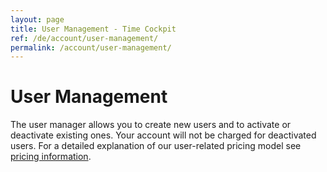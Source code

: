 ```yaml
---
layout: page
title: User Management - Time Cockpit
ref: /de/account/user-management/
permalink: /account/user-management/
---
```


<function name="TimeCockpit.Security.AuthenticationRequired.Functions.EnsureIsAdmin" /><h1>User Management</h1><p>The user manager allows you to create new users and to activate or deactivate existing ones. Your account will not be charged for deactivated users. For a detailed explanation of our user-related pricing model see <a href="{{site.baseurl}}/pricing/pricing/">pricing information</a>.</p><function name="Composite.AspNet.LoadUserControl">
  <param name="Path" value="~/Frontend/Custom/Web/Forms/Controls/UserManagement.ascx" />
</function>
